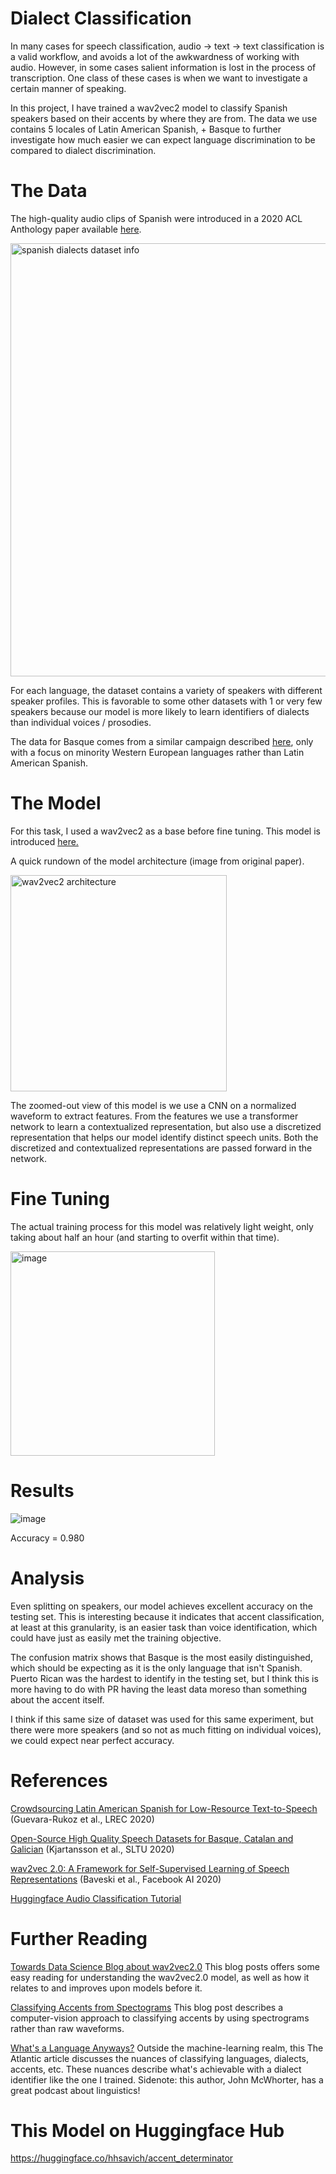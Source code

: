 # Dialect Classification

In many cases for speech classification, audio -> text -> text classification is a valid workflow, and avoids a lot of the awkwardness of working with audio. However, in some cases salient information is lost in the process of transcription. One class of these cases is when we want to investigate a certain manner of speaking.

In this project, I have trained a wav2vec2 model to classify Spanish speakers based on their accents by where they are from. The data we use contains 5 locales of Latin American Spanish, + Basque to further investigate how much easier we can expect language discrimination to be compared to dialect discrimination.

# The Data

The high-quality audio clips of Spanish were introduced in a 2020 ACL Anthology paper available [here](https://aclanthology.org/2020.lrec-1.801/).

<img width="693" alt="spanish dialects dataset info" src="https://user-images.githubusercontent.com/46304188/204838210-5680d0cf-6e33-47c2-9cfc-88ecca5d7633.png">

For each language, the dataset contains a variety of speakers with different speaker profiles. This is favorable to some other datasets with 1 or very few speakers because our model is more likely to learn identifiers of dialects than individual voices / prosodies.

The data for Basque comes from a similar campaign described [here](https://aclanthology.org/2020.sltu-1.3/), only with a focus on minority Western European languages rather than Latin American Spanish.

# The Model

For this task, I used a wav2vec2 as a base before fine tuning. This model is introduced [here.](https://arxiv.org/abs/2006.11477)

A quick rundown of the model architecture (image from original paper).

<img width="346" alt="wav2vec2 architecture" src="https://user-images.githubusercontent.com/46304188/204836253-bf8a6445-cbcf-43c5-af8c-13b711e384bc.png">

The zoomed-out view of this model is we use a CNN on a normalized waveform to extract features. From the features we use a transformer network to learn a contextualized representation, but also use a discretized representation that helps our model identify distinct speech units. Both the discretized and contextualized representations are passed forward in the network.

# Fine Tuning

The actual training process for this model was relatively light weight, only taking about half an hour (and starting to overfit within that time).

<img width="327" alt="image" src="https://user-images.githubusercontent.com/46304188/204849159-683f5e9b-bafb-46bb-862b-33aad2971b03.png">

# Results

![image](https://user-images.githubusercontent.com/46304188/206084896-0de8f6a2-17ef-433b-be8f-0c106e74c058.png)

Accuracy = 0.980

# Analysis

Even splitting on speakers, our model achieves excellent accuracy on the testing set. This is interesting because it indicates that accent classification, at least at this granularity, is an easier task than voice identification, which could have just as easily met the training objective.

The confusion matrix shows that Basque is the most easily distinguished, which should be expecting as it is the only language that isn't Spanish. Puerto Rican was the hardest to identify in the testing set, but I think this is more having to do with PR having the least data moreso than something about the accent itself.

I think if this same size of dataset was used for this same experiment, but there were more speakers (and so not as much fitting on individual voices), we could expect near perfect accuracy.

# References

[Crowdsourcing Latin American Spanish for Low-Resource Text-to-Speech](https://aclanthology.org/2020.lrec-1.801) (Guevara-Rukoz et al., LREC 2020)

[Open-Source High Quality Speech Datasets for Basque, Catalan and Galician](https://aclanthology.org/2020.sltu-1.3) (Kjartansson et al., SLTU 2020)

[wav2vec 2.0: A Framework for Self-Supervised Learning of Speech Representations](https://arxiv.org/abs/2006.11477v3) (Baveski et al., Facebook AI 2020)

[Huggingface Audio Classification Tutorial](https://huggingface.co/docs/transformers/tasks/audio_classification)

# Further Reading

[Towards Data Science Blog about wav2vec2.0](https://towardsdatascience.com/wav2vec-2-0-a-framework-for-self-supervised-learning-of-speech-representations-7d3728688cae)
This blog posts offers some easy reading for understanding the wav2vec2.0 model, as well as how it relates to and improves upon models before it.

[Classifying Accents from Spectograms](https://medium.com/analytics-vidhya/using-machine-learning-to-identify-accents-in-spectrograms-of-speech-5db91c191b6b)
This blog post describes a computer-vision approach to classifying accents by using spectrograms rather than raw waveforms.

[What's a Language Anyways?](https://www.theatlantic.com/international/archive/2016/01/difference-between-language-dialect/424704/)
Outside the machine-learning realm, this The Atlantic article discusses the nuances of classifying languages, dialects, accents, etc. These nuances describe what's achievable with a dialect identifier like the one I trained. Sidenote: this author, John McWhorter, has a great podcast about linguistics!

# This Model on Huggingface Hub

https://huggingface.co/hhsavich/accent_determinator


